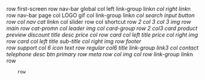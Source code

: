 row first-screen
    row nav-bar global
        col left link-group
            link*n
        col right
            link*n
    row nav-bar page
        col 
            LOGO
            gif
        col link-group
            link*n
        col search
            input
            button
    row 
        col nav cat
            link*n
        col slider
    row 
        col shortcut
            row *2
                col *3
        col *3
            img
row main
    row cat-prom*n
        col leader
            img
        col card-group
            row *2
                col*3
                    card product
                        preview
                            discount
                        title
                        desc
                        price
                col 
                    row card
                        col left
                            title
                            price
                        col right
                            img
                    row card
                        col left
                            title
                            sub-title
                        col right
                            img
row footer  
    row support
        col *6
            icon
            text
    row regular
        col*6
                title
                    link-group
                        link*3
            col contact
                telephone
                desc
                btn primary
    row meta 
        row 
            col 
                img
            col 
                row link-group
                    link*n
                row 
                    
        row 